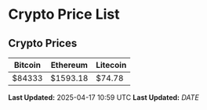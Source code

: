# Crypto Price List

## Crypto Prices
| Bitcoin | Ethereum | Litecoin |
| ------- | -------- | -------- |
| $84333 | $1593.18 | $74.78 |
**Last Updated:** 2025-04-17 10:59 UTC
**Last Updated:** $DATE$
